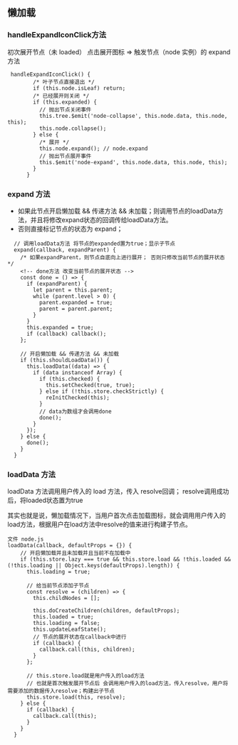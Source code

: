 ## 懒加载
### handleExpandIconClick方法
初次展开节点（未 loaded）
点击展开图标 => 触发节点（node 实例）的 expand 方法

```
 handleExpandIconClick() {
        /* 叶子节点直接退出 */
        if (this.node.isLeaf) return;
        /* 已经展开则关闭 */
        if (this.expanded) {
          // 抛出节点关闭事件
          this.tree.$emit('node-collapse', this.node.data, this.node, this);
          this.node.collapse();
        } else {
          /* 展开 */
          this.node.expand(); // node.expand
          // 抛出节点展开事件
          this.$emit('node-expand', this.node.data, this.node, this);
        }
      }
```

### expand 方法
- 如果此节点开启懒加载 && 传递方法 && 未加载；则调用节点的loadData方法，并且将修改expand状态的回调传给loadData方法。
- 否则直接标记节点的状态为 expand；

```
  // 调用loadData方法 将节点的expanded置为true；显示子节点
  expand(callback, expandParent) {
    /* 如果expandParent，则节点自底向上进行展开； 否则只修改当前节点的展开状态 */
    <!-- done方法 改变当前节点的展开状态 -->
    const done = () => {
      if (expandParent) {
        let parent = this.parent;
        while (parent.level > 0) {
          parent.expanded = true;
          parent = parent.parent;
        }
      }
      this.expanded = true;
      if (callback) callback();
    };

    // 开启懒加载 && 传递方法 && 未加载
    if (this.shouldLoadData()) {
      this.loadData((data) => {
        if (data instanceof Array) {
          if (this.checked) {
            this.setChecked(true, true);
          } else if (!this.store.checkStrictly) {
            reInitChecked(this);
          }
          // data为数组才会调用done
          done();
        }
      });
    } else {
      done();
    }
  }
```
### loadData 方法
loadData 方法调用用户传入的 load 方法，传入 resolve回调；
resolve调用成功后，将loaded状态置为true

其实也就是说，懒加载情况下，当用户首次点击加载图标，就会调用用户传入的load方法，根据用户在load方法中resolve的值来进行构建子节点。

```
文件 node.js
loadData(callback, defaultProps = {}) {
    // 开启懒加载并且未加载并且当前不在加载中
    if (this.store.lazy === true && this.store.load && !this.loaded && (!this.loading || Object.keys(defaultProps).length)) {
      this.loading = true;

      // 给当前节点添加子节点
      const resolve = (children) => {
        this.childNodes = [];

        this.doCreateChildren(children, defaultProps);
        this.loaded = true;
        this.loading = false;
        this.updateLeafState();
        // 节点的展开状态在callback中进行
        if (callback) {
          callback.call(this, children);
        }
      };

      // this.store.load就是用户传入的load方法
      // 也就是首次触发展开节点后 会调用用户传入的load方法，传入resolve，用户将需要添加的数据传入resolve；构建出子节点
      this.store.load(this, resolve);
    } else {
      if (callback) {
        callback.call(this);
      }
    }
  }

```
